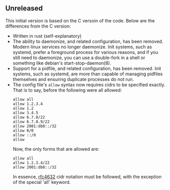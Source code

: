 ## Unreleased

This initial version is based on the C versoin of the code. Below are the differences from the C version:

* Written in rust (self-explanatory)
* The ability to daemonize, and related configuration, has been removed.
    Modern linux services no longer daemonize. Init systems, such as systemd,
    prefer a foreground process for various reasons, and if you still need to
    daemonize, you can use a double-fork in a shell or something like debian's
    start-stop-daemon(8).
* Support for a pidfile, and related configuration, has been removed.
    Init systems, such as systemd, are more than capable of managing pidfiles
    themselves and ensuring duplicate processes do not run.
* The config file's `allow` syntax now requires cidrs to be specified exactly.
  That is to say, before the following were all allowed:
  ```
  allow all
  allow 1.2.3.4
  allow 1.2
  allow 3.4.5
  allow 6.7.8/22
  allow 6.7.8.9/22
  allow 2001:db8::/32
  allow 0/0
  allow ::/0
  allow
  ```
  Now, the only forms that are allowed are:
  ```
  allow all
  allow 1.2.3.4/22
  allow 2001:db8::/32
  ```
  In essence, [rfc4632](https://tools.ietf.org/html/rfc4632) cidr notation must be followed, with the exception of the special 'all' keyword.
